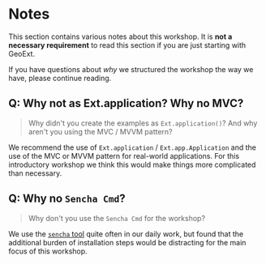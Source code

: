 # Notes

This section contains various notes about this workshop. It is **not a
necessary requirement** to read this section if you are just starting with GeoExt.

If you have questions about *why* we structured the workshop the way we have, please continue reading.

## Q: Why not as Ext.application? Why no MVC?

> Why didn't you create the examples as `Ext.application()`? And why aren't you using the MVC / MVVM pattern?

We recommend the use of `Ext.application` / `Ext.app.Application` and the use of the MVC or MVVM pattern for real-world applications. For this introductory workshop we think this would make things more complicated than necessary.

## Q: Why no `Sencha Cmd`?

> Why don't you use the `Sencha Cmd` for the workshop?

We use the [`sencha` tool](https://www.sencha.com/products/extjs/cmd-download/)
quite often in our daily work, but found that the additional burden of
installation steps would be distracting for the main focus of this workshop.
